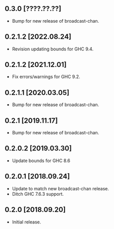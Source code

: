 0.3.0 [????.??.??]
--------------------
* Bump for new release of broadcast-chan.

0.2.1.2 [2022.08.24]
--------------------
* Revision updating bounds for GHC 9.4.

0.2.1.2 [2021.12.01]
--------------------
* Fix errors/warnings for GHC 9.2.

0.2.1.1 [2020.03.05]
--------------------
* Bump for new release of broadcast-chan.

0.2.1 [2019.11.17]
------------------
* Bump for new release of broadcast-chan.

0.2.0.2 [2019.03.30]
--------------------
* Update bounds for GHC 8.6

0.2.0.1 [2018.09.24]
--------------------
* Update to match new broadcast-chan release.
* Ditch GHC 7.6.3 support.

0.2.0 [2018.09.20]
------------------
* Initial release.
